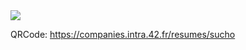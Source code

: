 <img src='https://github.com/zinnnn37/4Inner2/assets/102711874/8ea0703b-4d20-49cd-a65c-2fcbc9f727db'>

QRCode: https://companies.intra.42.fr/resumes/sucho
